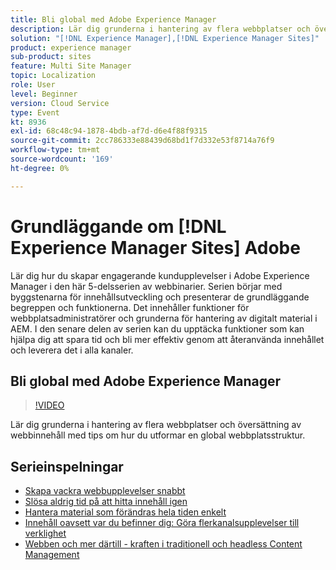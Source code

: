 ```yaml
---
title: Bli global med Adobe Experience Manager
description: Lär dig grunderna i hantering av flera webbplatser och översättning av webbinnehåll med tips om hur du utformar en global webbplatsstruktur.
solution: "[!DNL Experience Manager],[!DNL Experience Manager Sites]"
product: experience manager
sub-product: sites
feature: Multi Site Manager
topic: Localization
role: User
level: Beginner
version: Cloud Service
type: Event
kt: 8936
exl-id: 68c48c94-1878-4bdb-af7d-d6e4f88f9315
source-git-commit: 2cc786333e88439d68bd1f7d332e53f8714a76f9
workflow-type: tm+mt
source-wordcount: '169'
ht-degree: 0%

---
```


# Grundläggande om [!DNL Experience Manager Sites] Adobe

Lär dig hur du skapar engagerande kundupplevelser i Adobe Experience Manager i den här 5-delsserien av webbinarier. Serien börjar med byggstenarna för innehållsutveckling och presenterar de grundläggande begreppen och funktionerna. Det innehåller funktioner för webbplatsadministratörer och grunderna för hantering av digitalt material i AEM. I den senare delen av serien kan du upptäcka funktioner som kan hjälpa dig att spara tid och bli mer effektiv genom att återanvända innehållet och leverera det i alla kanaler.

## Bli global med Adobe Experience Manager

>[!VIDEO](https://video.tv.adobe.com/v/336981/?quality=12&learn=on&hidetitle=true)

Lär dig grunderna i hantering av flera webbplatser och översättning av webbinnehåll med tips om hur du utformar en global webbplatsstruktur.

## Serieinspelningar

* [Skapa vackra webbupplevelser snabbt](authoring-fundamentals.md)
* [Slösa aldrig tid på att hitta innehåll igen](media-library-administration.md)
* [Hantera material som förändras hela tiden enkelt](collaboration-tools.md)
* [Innehåll oavsett var du befinner dig: Göra flerkanalsupplevelser till verklighet](omnichannel-experiences.md)
* [Webben och mer därtill - kraften i traditionell och headless Content Management](traditional-headless-content-management.md)
